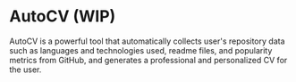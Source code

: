# AutoCV (WIP)

AutoCV is a powerful tool that automatically collects user's repository data such as languages and technologies used, readme files, and popularity metrics from GitHub, and generates a professional and personalized CV for the user.
